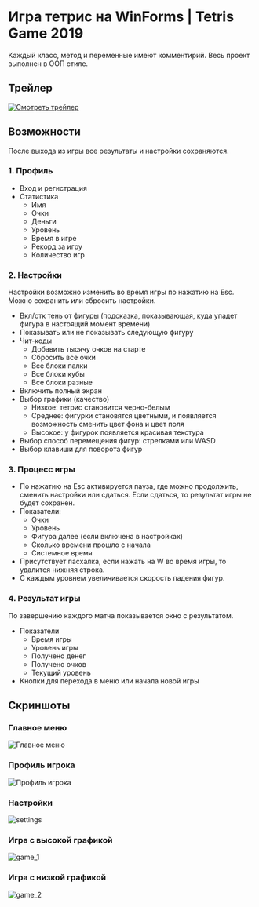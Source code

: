 # Игра тетрис на WinForms | Tetris Game  2019

Каждый класс, метод и переменные имеют комментирий. Весь проект выполнен в ООП стиле.

## Трейлер
[![Смотреть трейлер](https://i.ytimg.com/vi/9C888evU3eI/hqdefault.jpg?sqp=-oaymwEZCPYBEIoBSFXyq4qpAwsIARUAAIhCGAFwAQ==&rs=AOn4CLCcs2aRkhO12Mw_EbJDJAvM9Br1jQ)](https://youtu.be/9C888evU3eI)

## Возможности

После выхода из игры все результаты и настройки сохраняются.

### 1. Профиль

- Вход и регистрация
- Статистика
  - Имя
  - Очки
  - Деньги
  - Уровень
  - Время в игре
  - Рекорд за игру
  - Количество игр

### 2. Настройки

Настройки возможно изменить во время игры по нажатию на Esc. Можно сохранить или сбросить настройки.

- Вкл/отк тень от фигуры (подсказка, показывающая, куда упадет фигура в настоящий момент времени)
- Показывать или не показывать следующую фигуру
- Чит-коды
  - Добавить тысячу очков на старте
  - Сбросить все очки
  - Все блоки палки
  - Все блоки кубы
  - Все блоки разные
- Включить полный экран
- Выбор графики (качество)
  - Низкое: тетрис становится черно-белым
  - Среднее: фигурки становятся цветными, и появляется возможность сменить цвет фона и цвет поля
  - Высокое: у фигурок появляется красивая текстура
- Выбор способ перемещения фигур: стрелками или WASD
- Выбор клавиши для поворота фигур

### 3. Процесс игры

- По нажатию на Esc активируется пауза, где можно продолжить, сменить настройки или сдаться. Если сдаться, то результат игры не будет сохранен.
- Показатели:
  - Очки
  - Уровень
  - Фигура далее (если включена в настройках)
  - Сколько времени прошло с начала
  - Системное время
- Присутствует пасхалка, если нажать на W во время игры, то удалится нижняя строка.
- С каждым уровнем увеличивается скорость падения фигур.

### 4. Результат игры

По завершению каждого матча показывается окно с результатом.

- Показатели
  - Время игры
  - Уровень игры
  - Получено денег
  - Получено очков
  - Текущий уровень
- Кнопки для перехода в меню или начала новой игры

## Скриншоты

### Главное меню

![Главное меню](https://user-images.githubusercontent.com/36636599/145730171-34873d94-c717-49b8-b94b-1236bf62822c.png)

### Профиль игрока

![Профиль игрока](https://user-images.githubusercontent.com/36636599/145730186-9c53eef6-bd4e-4390-bbe2-626ed8c2e33e.png)

### Настройки

![settings](https://user-images.githubusercontent.com/36636599/145730203-58398185-f4a8-4dbf-a32a-a2e2422951e0.png)

### Игра с высокой графикой

![game_1](https://user-images.githubusercontent.com/36636599/145730206-d5d7ed86-ba08-4184-a960-a1b29719c071.png)

### Игра с низкой графикой

![game_2](https://user-images.githubusercontent.com/36636599/145730207-8a00bd2d-0a0e-453f-aaec-131da9af8fbc.png)
